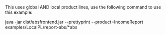 This uses global AND local product lines, use the following command to use this example:

java -jar dist/absfrontend.jar --prettyprint --product=IncomeReport examples/LocalPL/report-abs/*abs